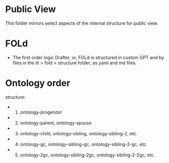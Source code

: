 # Public View

This folder mirrors select aspects of the internal structure for public view.

# FOLd

- The first order logic Drafter, or, FOLd is structured in custom GPT and by files in the lit > fold > structure folder; as yaml and md files.

# Ontology order
structure:
- 1. ontology-progenitor
- 2. ontology-parent, ontology-spouse
- 3. ontology-child, ontology-sibling, ontology-sibling-2, etc.
- 4. ontology-gc, ontology-sibling-gc, ontology-sibling-2-gc, etc.
- 5. ontology-2gc, ontology-sibling-2gc, ontology-sibling-2-2gc, etc.